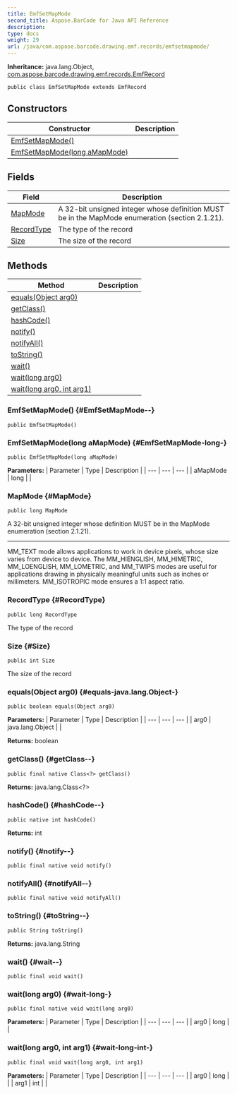 ```yaml
---
title: EmfSetMapMode
second_title: Aspose.BarCode for Java API Reference
description: 
type: docs
weight: 29
url: /java/com.aspose.barcode.drawing.emf.records/emfsetmapmode/
---
```

**Inheritance:**
java.lang.Object, [com.aspose.barcode.drawing.emf.records.EmfRecord](../../com.aspose.barcode.drawing.emf.records/emfrecord)
```
public class EmfSetMapMode extends EmfRecord
```
## Constructors

| Constructor | Description |
| --- | --- |
| [EmfSetMapMode()](#EmfSetMapMode--) |  |
| [EmfSetMapMode(long aMapMode)](#EmfSetMapMode-long-) |  |
## Fields

| Field | Description |
| --- | --- |
| [MapMode](#MapMode) | A 32-bit unsigned integer whose definition MUST be in the MapMode enumeration (section 2.1.21). |
| [RecordType](#RecordType) | The type of the record |
| [Size](#Size) | The size of the record |
## Methods

| Method | Description |
| --- | --- |
| [equals(Object arg0)](#equals-java.lang.Object-) |  |
| [getClass()](#getClass--) |  |
| [hashCode()](#hashCode--) |  |
| [notify()](#notify--) |  |
| [notifyAll()](#notifyAll--) |  |
| [toString()](#toString--) |  |
| [wait()](#wait--) |  |
| [wait(long arg0)](#wait-long-) |  |
| [wait(long arg0, int arg1)](#wait-long-int-) |  |
### EmfSetMapMode() {#EmfSetMapMode--}
```
public EmfSetMapMode()
```


### EmfSetMapMode(long aMapMode) {#EmfSetMapMode-long-}
```
public EmfSetMapMode(long aMapMode)
```


**Parameters:**
| Parameter | Type | Description |
| --- | --- | --- |
| aMapMode | long |  |

### MapMode {#MapMode}
```
public long MapMode
```


A 32-bit unsigned integer whose definition MUST be in the MapMode enumeration (section 2.1.21).

--------------------

MM\_TEXT mode allows applications to work in device pixels, whose size varies from device to device. The MM\_HIENGLISH, MM\_HIMETRIC, MM\_LOENGLISH, MM\_LOMETRIC, and MM\_TWIPS modes are useful for applications drawing in physically meaningful units such as inches or millimeters. MM\_ISOTROPIC mode ensures a 1:1 aspect ratio.

### RecordType {#RecordType}
```
public long RecordType
```


The type of the record

### Size {#Size}
```
public int Size
```


The size of the record

### equals(Object arg0) {#equals-java.lang.Object-}
```
public boolean equals(Object arg0)
```




**Parameters:**
| Parameter | Type | Description |
| --- | --- | --- |
| arg0 | java.lang.Object |  |

**Returns:**
boolean
### getClass() {#getClass--}
```
public final native Class<?> getClass()
```




**Returns:**
java.lang.Class<?>
### hashCode() {#hashCode--}
```
public native int hashCode()
```




**Returns:**
int
### notify() {#notify--}
```
public final native void notify()
```




### notifyAll() {#notifyAll--}
```
public final native void notifyAll()
```




### toString() {#toString--}
```
public String toString()
```




**Returns:**
java.lang.String
### wait() {#wait--}
```
public final void wait()
```




### wait(long arg0) {#wait-long-}
```
public final native void wait(long arg0)
```




**Parameters:**
| Parameter | Type | Description |
| --- | --- | --- |
| arg0 | long |  |

### wait(long arg0, int arg1) {#wait-long-int-}
```
public final void wait(long arg0, int arg1)
```




**Parameters:**
| Parameter | Type | Description |
| --- | --- | --- |
| arg0 | long |  |
| arg1 | int |  |

